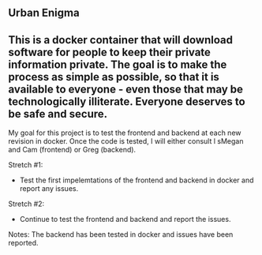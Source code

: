 **Urban Enigma**
------------
This is a docker container that will download software for people to
keep their private information private. The goal is to make the process
as simple as possible, so that it is available to everyone - even those
that may be technologically illiterate. Everyone deserves to be safe
and secure.
------------
My goal for this project is to test the frontend and backend at each new revision in docker. Once the code is tested, 
I will either consult l
sMegan and Cam (frontend) or Greg (backend). 

Stretch #1:
- Test the first impelemtations of the frontend and backend
  in docker and report any issues. 

Stretch #2:
- Continue to test the frontend and backend and report
  the issues.

Notes:
The backend has been tested in docker and issues have been reported.  
